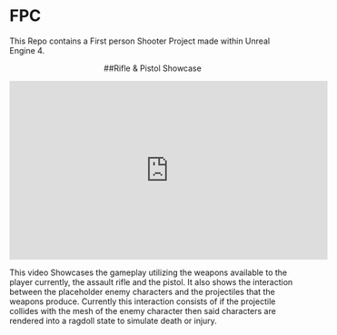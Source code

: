 # FPC
This Repo contains a First person Shooter Project made within Unreal Engine 4.
<p align="center">
##Rifle & Pistol Showcase
</p>

<p align="center">
<iframe width="560" height="315" src="https://www.youtube.com/embed/lCWXKT611MM" title="YouTube video player" frameborder="0" allow="accelerometer; autoplay; clipboard-write; encrypted-media; gyroscope; picture-in-picture" allowfullscreen></iframe>
</p>

This video Showcases the gameplay utilizing the weapons available to the player currently, the assault rifle and the pistol. It also shows the interaction between the placeholder enemy characters and the projectiles that the weapons produce. Currently this interaction consists of if the projectile collides with the mesh of the enemy character then said characters are rendered into a ragdoll state to simulate death or injury.
